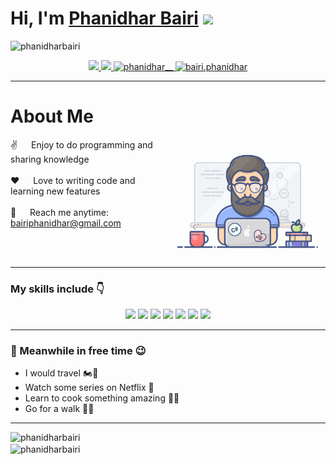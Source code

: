 <h1><strong>Hi, I'm <a href="https://phanidharbairi.com">Phanidhar Bairi</a></strong> <img src="https://raw.githubusercontent.com/syedareehaquasar/syedareehaquasar/master/gifs/Hi.gif" width="28px"></h1>

<div align="left"> 
    <img src="https://komarev.com/ghpvc/?username=phanidharbairi" alt="phanidharbairi"> 
</div>
<p align="center">
 <!--<a href="https://phanidharbairi.com" target="blank">
  <img src="https://img.shields.io/badge/Website-DC143C?style=for-the-badge&logo=medium&logoColor=white" alt="phanidharbairi" />
 </a>-->
    <a href="https://www.linkedin.com/in/phanidhar-bairi-753037300/" target="_blank">
        <img src="https://img.shields.io/badge/LinkedIn-0077B5?style=for-the-badge&logo=linkedin&logoColor=white" />
    </a>
    <a href="https://twitter.com/BairiPhanidhar" target="_blank">
        <img src="https://img.shields.io/badge/Twitter-1DA1F2?style=for-the-badge&logo=twitter&logoColor=white" />
    </a>
    <a href="https://www.instagram.com/phanidhar__/" target="_blank">
      <img src="https://img.shields.io/badge/Instagram-fe4164?style=for-the-badge&logo=instagram&logoColor=white" alt="phanidhar__" />
     </a>
    <a href="https://www.facebook.com/bairi.phanidhar" target="_blank">
      <img src="https://img.shields.io/badge/Facebook-20BEFF?&style=for-the-badge&logo=facebook&logoColor=white" alt="bairi.phanidhar"  />
     </a>
</p>
<hr>

# About Me
 
<p>
 <img align="right" width="250" src="/assets/programmer.gif" alt="Coding gif" />
  
 ✌️ &emsp; Enjoy to do programming and sharing knowledge <br/><br/>
 ❤️ &emsp; Love to writing code and learning new features<br/><br/>
 📧 &emsp; Reach me anytime: bairiphanidhar@gmail.com<br/><br/>
 <!--💬 &emsp; Ask me about anything [here](https://github.com/alsiam/alsiam/issues)-->

</p>
<br/>
<hr>

<h3>My skills include 👇</h3>
<div align="center">
    <img src="https://img.shields.io/badge/Javascript-F0DB4F?style=for-the-badge&logo=javascript&logoColor=F0DB4F&labelColor=black">
    <img src="https://img.shields.io/badge/-React-61DBFB?style=for-the-badge&logo=react&logoColor=61DBFB&labelColor=black">
    <img src="https://img.shields.io/badge/HTML5-E34F26?style=for-the-badge&logo=html5&logoColor=white">
    <img src="https://img.shields.io/badge/CSS3-1572B6?style=for-the-badge&logo=css3&logoColor=white">
    <img src="https://img.shields.io/badge/Bootstrap-563D7C?style=for-the-badge&logo=bootstrap&logoColor=white">
    <img src="https://img.shields.io/badge/Visual_Studio-0078d7?style=for-the-badge&logo=visualstudio&logoColor=white">
    <img src="https://img.shields.io/badge/git-%23F05033.svg?style=for-the-badge&logo=git&logoColor=white">
</div>

<hr>

<h3>🦄 Meanwhile in free time 😉</h3>
<ul>
    <li>I would travel 🏍🚗</li>
    <li>Watch some series on Netflix 🍿</li>
    <li>Learn to cook something amazing 👨‍🍳</li>
    <li> Go for a walk 🚶‍♂️</li>
</ul>
<hr>

<div >
    <img align="left" src="https://github-readme-stats.vercel.app/api?username=phanidharbairi&count_private=true&show_icons=true&theme=radical"  width="400px" alt="phanidharbairi">
    &nbsp;&nbsp;
    &nbsp;&nbsp;
    <img align="center" src="https://github-readme-stats.vercel.app/api/top-langs/?username=phanidharbairi&layout=compact&theme=radical"  width="350px" alt="phanidharbairi">
